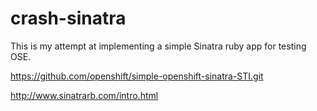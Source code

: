 # crash-sinatra

This is my attempt at implementing a simple Sinatra ruby app for testing OSE.

https://github.com/openshift/simple-openshift-sinatra-STI.git

http://www.sinatrarb.com/intro.html

